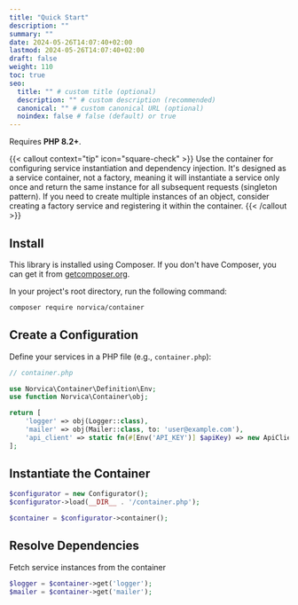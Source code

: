 ```yaml
---
title: "Quick Start"
description: ""
summary: ""
date: 2024-05-26T14:07:40+02:00
lastmod: 2024-05-26T14:07:40+02:00
draft: false
weight: 110
toc: true
seo:
  title: "" # custom title (optional)
  description: "" # custom description (recommended)
  canonical: "" # custom canonical URL (optional)
  noindex: false # false (default) or true
---
```


Requires **PHP 8.2+**.

{{< callout context="tip" icon="square-check" >}}
Use the container for configuring service instantiation and dependency injection. It's designed as a service container,
not a factory, meaning it will instantiate a service only once and return the same instance for all subsequent
requests (singleton pattern). If you need to create multiple instances of an object, consider creating a factory service
and registering it within the container.
{{< /callout >}}

## Install

This library is installed using Composer. If you don't have Composer, you can get it from
[getcomposer.org](https://getcomposer.org).

In your project's root directory, run the following command:

```bash
composer require norvica/container
```

## Create a Configuration

Define your services in a PHP file (e.g., `container.php`):

```php
// container.php

use Norvica\Container\Definition\Env;
use function Norvica\Container\obj;

return [
    'logger' => obj(Logger::class),
    'mailer' => obj(Mailer::class, to: 'user@example.com'),
    'api_client' => static fn(#[Env('API_KEY')] $apiKey) => new ApiClient($apiKey),
];
```

## Instantiate the Container

```php
$configurator = new Configurator();
$configurator->load(__DIR__ . '/container.php');

$container = $configurator->container();
```

## Resolve Dependencies

Fetch service instances from the container

```php
$logger = $container->get('logger');
$mailer = $container->get('mailer'); 
```

